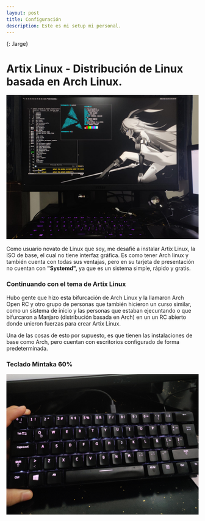 ```yaml
---
layout: post
title: Configuración
description: Este es mi setup mi personal.  
---
```

{: .large}
# Artix Linux - Distribución de Linux basada en Arch Linux. 

 ![Artix Linux](/assets/images/pc.jpg)

Como usuario novato de Linux que soy, me desafié a instalar Artix Linux, la ISO de base, el cual no tiene interfaz gráfica. Es como tener Arch linux y también cuenta con todas sus ventajas, pero en su tarjeta de presentación no cuentan con **"Systemd",** ya que es un sistema simple, rápido y gratis.  

### Continuando con el tema de Artix Linux 
Hubo gente que hizo esta bifurcación de Arch Linux y la llamaron Arch Open RC y otro grupo de personas que también hicieron un curso similar, como un sistema de inicio y las personas que estaban ejecuntando o que bifurcaron a Manjaro (distribución basada en Arch) en un un RC abierto donde unieron fuerzas para crear Artix Linux. 

Una de las cosas de esto por supuesto, es que tienen las instalaciones de base como Arch, pero cuentan con escritorios configurado de forma predeterminada. 

### Teclado Mintaka 60%

![Artix Linux](/assets/images/teclado.jpg)
